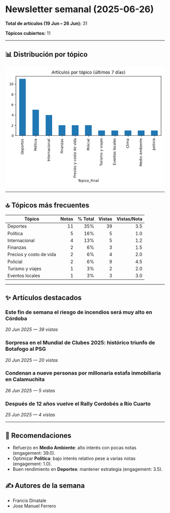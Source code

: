 # Newsletter semanal (2025-06-26)

**Total de artículos (19 Jun – 26 Jun):** 31  

**Tópicos cubiertos:** 11

---

## 📊 Distribución por tópico

![Artículos por tópico](bar_topics.png)


---

## 🔝 Tópicos más frecuentes

| Tópico | Notas | % Total | Vistas | Vistas/Nota |
|---|---:|---:|---:|---:|
| Deportes | 11 | 35% | 39 | 3.5 |
| Política | 5 | 16% | 5 | 1.0 |
| Internacional | 4 | 13% | 5 | 1.2 |
| Finanzas | 2 | 6% | 3 | 1.5 |
| Precios y costo de vida | 2 | 6% | 4 | 2.0 |
| Policial | 2 | 6% | 9 | 4.5 |
| Turismo y viajes | 1 | 3% | 2 | 2.0 |
| Eventos locales | 1 | 3% | 3 | 3.0 |

---

## ✨ Artículos destacados

### Este fin de semana el riesgo de incendios será muy alto en Córdoba
*20 Jun 2025 — 39 vistas*

### Sorpresa en el Mundial de Clubes 2025: histórico triunfo de Botafogo al PSG
*20 Jun 2025 — 20 vistas*

### Condenan a nueve personas por millonaria estafa inmobiliaria en Calamuchita
*26 Jun 2025 — 5 vistas*

### Después de 12 años vuelve el Rally Cordobés a Río Cuarto
*25 Jun 2025 — 4 vistas*


---

## 🔮 Recomendaciones

- Refuerzo en **Medio Ambiente**: alto interés con pocas notas (engagement: 39.0).
- Optimizar **Política**: bajo interés relativo pese a varias notas (engagement: 1.0).
- Buen rendimiento en **Deportes**: mantener estrategia (engagement: 3.5).

## ✍️ Autores de la semana

- Francis Dinatale
- Jose Manuel Ferrero